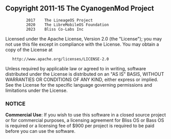 ##   Copyright 2011-15 The CyanogenMod Project
             2017    The LineageOS Project
             2020    The LibreMobileOS Foundation
             2023    Bliss Co-Labs Inc

   Licensed under the Apache License, Version 2.0 (the "License");
   you may not use this file except in compliance with the License.
   You may obtain a copy of the License at

       http://www.apache.org/licenses/LICENSE-2.0

   Unless required by applicable law or agreed to in writing, software
   distributed under the License is distributed on an "AS IS" BASIS,
   WITHOUT WARRANTIES OR CONDITIONS OF ANY KIND, either express or implied.
   See the License for the specific language governing permissions and
   limitations under the License.

### NOTICE

   **Commercial Use**: If you wish to use this software in a closed source 
   project or for commercial purposes, a licensing agreement for Bliss OS or Bass OS is required or a licensing fee of \$900 per project is required to be paid before you can use the software.
